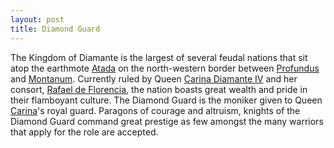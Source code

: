 ```yaml
---
layout: post
title: Diamond Guard
---
```


The Kingdom of Diamante is the largest of several feudal nations that sit atop the earthmote [Atada](montanum#atada) on the north-western border between [Profundus](profundus) and [Montanum](montanum). Currently ruled by Queen [Carina Diamante IV](#carina-diamante-iv) and her consort, [Rafael de Florencia](#rafael-de-florencia), the nation boasts great wealth and pride in their flamboyant culture. The Diamond Guard is the moniker given to Queen [Carina](#carina-diamante-iv)'s royal guard. Paragons of courage and altruism, knights of the Diamond Guard command great prestige as few amongst the many warriors that apply for the role are accepted.
